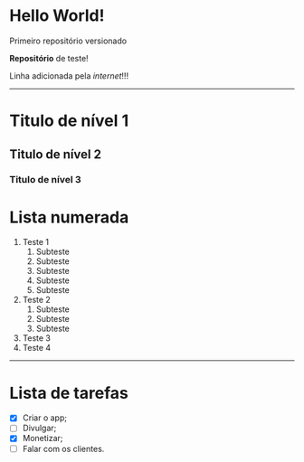 # Hello World!
 Primeiro repositório versionado

 __Repositório__ de teste!
 
 Linha adicionada pela *internet*!!!
___

# Titulo de nível 1
## Titulo de nível 2
### Titulo de nível 3

# Lista numerada

1. Teste 1
   1. Subteste
   1. Subteste
   1. Subteste
   1. Subteste
   1. Subteste
1. Teste 2
   1. Subteste
   1. Subteste
   1. Subteste
1. Teste 3
1. Teste 4
---
# Lista de tarefas

- [x]  Criar o app;
- [ ] Divulgar;
- [x] Monetizar;
- [ ] Falar com os clientes.
